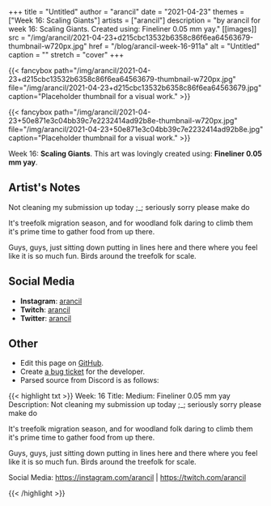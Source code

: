 +++
title =       "Untitled"
author =      "arancil"
date =        "2021-04-23"
themes =      ["Week 16: Scaling Giants"]
artists =     ["arancil"]
description = "by arancil for week 16: Scaling Giants. Created using: Fineliner 0.05 mm yay."
[[images]]
      src = "/img/arancil/2021-04-23+d215cbc13532b6358c86f6ea64563679-thumbnail-w720px.jpg"
      href = "/blog/arancil-week-16-911a"
      alt = "Untitled"
      caption = ""
      stretch = "cover"
+++


{{< fancybox path="/img/arancil/2021-04-23+d215cbc13532b6358c86f6ea64563679-thumbnail-w720px.jpg" file="/img/arancil/2021-04-23+d215cbc13532b6358c86f6ea64563679.jpg" caption="Placeholder thumbnail for a visual work." >}}

{{< fancybox path="/img/arancil/2021-04-23+50e871e3c04bb39c7e2232414ad92b8e-thumbnail-w720px.jpg" file="/img/arancil/2021-04-23+50e871e3c04bb39c7e2232414ad92b8e.jpg" caption="Placeholder thumbnail for a visual work." >}}


Week 16: **Scaling Giants**. This art was lovingly created using: **Fineliner 0.05 mm yay**.

## Artist's Notes

Not cleaning my submission up today ;_; seriously sorry please make do

It's treefolk migration season, and for woodland folk daring to climb them it's prime time to gather food from up there. 

Guys, guys, just sitting down putting in lines here and there where you feel like it is so much fun. Birds around the treefolk for scale.

## Social Media

- **Instagram**: <a href='https://instagram.com/arancil' target='_blank'>arancil</a>
- **Twitch**: <a href='https://twitch.tv/arancil' target='_blank'>arancil</a>
- **Twitter**: <a href='https://twitter.com/arancil' target='_blank'>arancil</a>

## Other

- Edit this page on [GitHub](https://github.com/teaminkling/web-refresh/edit/main/content/blog/arancil-week-16-911a.md).
- Create [a bug ticket](https://github.com/teaminkling/web-refresh/issues/new?assignees=&labels=bug&template=problem-report.md&title=) for the developer.
- Parsed source from Discord is as follows:

{{< highlight txt >}}
Week: 16
Title: 
Medium: Fineliner 0.05 mm yay
Description: Not cleaning my submission up today ;_; seriously sorry please make do

It's treefolk migration season, and for woodland folk daring to climb them it's prime time to gather food from up there. 

Guys, guys, just sitting down putting in lines here and there where you feel like it is so much fun. Birds around the treefolk for scale.

Social Media: https://instagram.com/arancil | https://twitch.com/arancil


{{< /highlight >}}